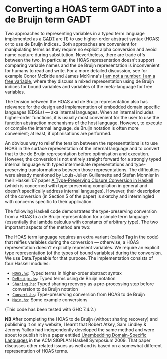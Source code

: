 Converting a HOAS term GADT into a de Bruijn term GADT
======================================================

Two approaches to representing variables in a typed term language implemented as a [GADT](http://en.wikipedia.org/wiki/GADT) are (1) to use higher-order abstract syntax (HOAS) or to use de Bruijn indices.. Both approaches are convenient for manipulating terms as they require no explicit alpha conversion and avoid name capture during substitution. Nevertheless, there are trade offs between the two. In particular, the HOAS representation doesn't support comparing variable names and the de Bruijn representation is inconvenient for humans to read and write. For a more detailed discussion, see for example Conor McBride and James McKinna's [I am not a number: I am a free variable](http://www.strictlypositive.org/notanum.ps.gz), where they discuss a mixed representation using de Bruijn indices for bound variables and variables of the meta-language for free variables.

The tension between the HOAS and de Bruijn representation also has relevance for the design and implementation of embedded domain specific languages (EDSLs) — aka internal languages. When an internal includes higher-order functions, it is usually most convenient for the user to use the function abstraction mechanisms of the host language. However, to execute or compile the internal language, de Bruijn notation is often more convenient; at least, if optimisations are performed.

An obvious way to relief the tension between the representations is to use HOAS in the surface representation of the internal language and to convert that to the de Bruijn representation before optimisation and execution. However, the conversion is not entirely straight forward for a strongly typed internal language with typed intermediate representations and type-preserving transformations between those representations. The difficulties were already mentioned by Louis-Julien Guillemette and Stefan Monnier in their Haskell'07 paper [A Type-Preserving Closure Conversion in Haskell](http://www.iro.umontreal.ca/~monnier/tcm.pdf) (which is concerned with type-preserving compilation in general and doesn't specifically address internal languages). However, their description of the conversion (in Section 5 of the paper) is sketchy and intermingled with concerns specific to their application.

The following Haskell code demonstrates the type-preserving conversion from a HOAS to a de Bruijn representation for a simple term language (essentially the lambda calculus with constants of arbitrary type). The two important aspects of the method are two:

The HOAS term language requires an extra variant (called Tag in the code) that reifies variables during the conversion — otherwise, a HOAS representation doesn't explicitly represent variables.
We require an explicit type representation (of the types of bound variables) during the conversion. We use Data.Typeable for that purpose.
The implementation consists of four Haskell modules:

* [`HOAS.hs`](HOAS.hs): Typed terms in higher-order abstract syntax
* [`DeBruijn.hs`](DeBruijn.hs): Typed terms using de Bruijn notation
* [`Sharing.hs`](Sharing.hs): Typed sharing recovery as a pre-processing step before conversion to de Bruijn notation
* [`Convert.hs`](Convert.hs): Type-preserving conversion from HOAS to de Bruijn
* [`Main.hs`](Main.hs): Some example conversions

(This code has been tested with GHC 7.4.2.)

__NB__ After completing the HOAS to de Bruijn (without sharing recovery) and publishing it on my website, I learnt that Robert Atkey, Sam Lindley & Jeremy Yallop had independently developed the same method and were about to publish it in a paper entitled [Unembedding Domain-Specific Languages](http://homepages.inf.ed.ac.uk/slindley/papers/unembedding.pdf) in the ACM SIGPLAN Haskell Symposium 2009. That paper discusses other related issues as well and is based on a somewhat different representation of HOAS terms.
